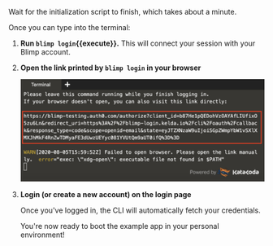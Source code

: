 Wait for the initialization script to finish, which takes about a minute.

Once you can type into the terminal:

1. **Run `blimp login`{{execute}}.** This will connect your session with your Blimp
   account.
1. **Open the link printed by `blimp login` in your browser**

   ![Login output](./assets/login.png)

1. **Login (or create a new account) on the login page**

   Once you've logged in, the CLI will automatically fetch your credentials.

   You're now ready to boot the example app in your personal environment!
